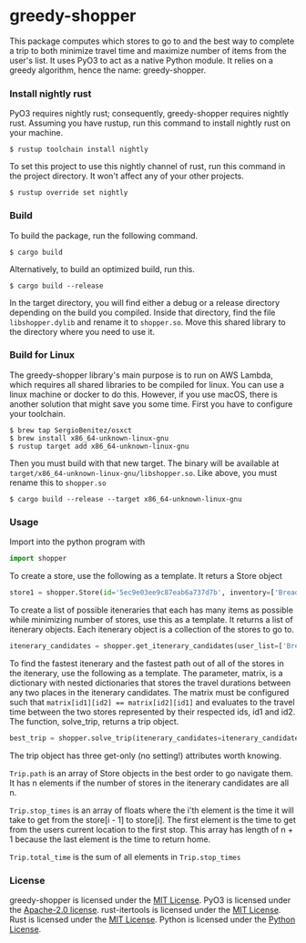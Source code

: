 # greedy-shopper

This package computes which stores to go to and the best way to complete a trip to both minimize travel time and maximize number of items from the user's list. It uses PyO3 to act as a native Python module. It relies on a greedy algorithm, hence the name: greedy-shopper.

### Install nightly rust

PyO3 requires nightly rust; consequently, greedy-shopper requires nightly rust. Assuming you have rustup, run this command to install nightly rust on your machine.

`$ rustup toolchain install nightly`

To set this project to use this nightly channel of rust, run this command in the project directory. It won't affect any of your other projects.

`$ rustup override set nightly`

### Build

To build the package, run the following command.

`$ cargo build`

Alternatively, to build an optimized build, run this.

`$ cargo build --release`

In the target directory, you will find either a debug or a release directory depending on the build you compiled. Inside that directory, find the file `libshopper.dylib` and rename it to `shopper.so`. Move this shared library to the directory where you need to use it.

### Build for Linux

The greedy-shopper library's main purpose is to run on AWS Lambda, which requires all shared libraries to be compiled for linux. You can use a linux machine or docker to do this. However, if you use macOS, there is another solution that might save you some time. First you have to configure your toolchain.

```
$ brew tap SergioBenitez/osxct
$ brew install x86_64-unknown-linux-gnu
$ rustup target add x86_64-unknown-linux-gnu
```

Then you must build with that new target. The binary will be available at `target/x86_64-unknown-linux-gnu/libshopper.so`. Like above, you must rename this to `shopper.so`

`$ cargo build --release --target x86_64-unknown-linux-gnu`


### Usage

Import into the python program with

```python
import shopper
```

To create a store, use the following as a template. It returs a Store object

```python
store1 = shopper.Store(id='5ec9e03ee9c87eab6a737d7b', inventory=['Bread', 'Toilet Paper'])
```

To create a list of possible iteneraries that each has many items as possible while minimizing number of stores, use this as a template. It returns a list of itenerary objects. Each itenerary object is a collection of the stores to go to.

```python
itenerary_candidates = shopper.get_itenerary_candidates(user_list=['Bread', 'Milk'], stores_py=[store1, store2])
```

To find the fastest itenerary and the fastest path out of all of the stores in the itenerary, use the following as a template. The parameter, matrix, is a dictionary with nested dictionaries that stores the travel durations between any two places in the itenerary candidates. The matrix must be configured such that `matrix[id1][id2] == matrix[id2][id1]` and evaluates to the travel time between the two stores represented by their respected ids, id1 and id2. The function, solve_trip, returns a trip object.

```python
best_trip = shopper.solve_trip(itenerary_candidates=itenerary_candidates, matrix=matrix)
```

The trip object has three get-only (no setting!) attributes worth knowing.

`Trip.path` is an array of Store objects in the best order to go navigate them. It has n elements if the number of stores in the itenerary candidates are all n.

`Trip.stop_times` is an array of floats where the i'th element is the time it will take to get from the store[i - 1] to store[i]. The first element is the time to get from the users current location to the first stop. This array has length of n + 1 because the last element is the time to return home.

`Trip.total_time` is the sum of all elements in `Trip.stop_times`

### License

greedy-shopper is licensed under the [MIT License](https://opensource.org/licenses/MIT). PyO3 is licensed under the [Apache-2.0 license](https://opensource.org/licenses/APACHE-2.0). rust-itertools is licensed under the [MIT License](https://opensource.org/licenses/MIT). Rust is licensed under the [MIT License](https://opensource.org/licenses/MIT). Python is licensed under the [Python License](https://docs.python.org/3.8/license.html).
